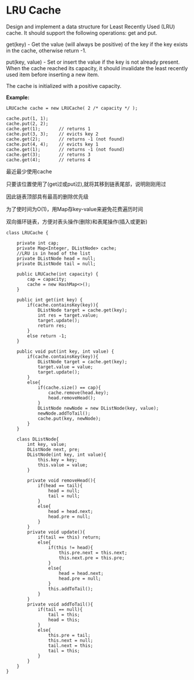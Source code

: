 # LRU Cache

Design and implement a data structure for Least Recently Used (LRU) cache. It should support the following operations: get and put.

get(key) - Get the value (will always be positive) of the key if the key exists in the cache, otherwise return -1.

put(key, value) - Set or insert the value if the key is not already present. When the cache reached its capacity, it should invalidate the least recently used item before inserting a new item.

The cache is initialized with a positive capacity.

**Example:**
```
LRUCache cache = new LRUCache( 2 /* capacity */ );

cache.put(1, 1);
cache.put(2, 2);
cache.get(1);       // returns 1
cache.put(3, 3);    // evicts key 2
cache.get(2);       // returns -1 (not found)
cache.put(4, 4);    // evicts key 1
cache.get(1);       // returns -1 (not found)
cache.get(3);       // returns 3
cache.get(4);       // returns 4
```

最近最少使用cache

只要该位置使用了(get过或put过),就将其移到链表尾部，说明刚刚用过

因此链表顶部具有最高的删除优先级

为了使时间为O(1)，用Map存key-value来避免花费遍历时间

双向循环链表，方便对表头操作(删除)和表尾操作(插入或更新)


```
class LRUCache {

    private int cap;
    private Map<Integer, DListNode> cache;
    //LRU is in head of the list
    private DListNode head = null;
    private DListNode tail = null;
    
    public LRUCache(int capacity) {
        cap = capacity;
        cache = new HashMap<>();
    }
    
    public int get(int key) {
        if(cache.containsKey(key)){
            DListNode target = cache.get(key);
            int res = target.value;
            target.update();
            return res;
        }
        else return -1;
    }
    
    public void put(int key, int value) {
        if(cache.containsKey(key)){
            DListNode target = cache.get(key);
            target.value = value;
            target.update();
        }
        else{
            if(cache.size() == cap){
                cache.remove(head.key);
                head.removeHead();
            }
            DListNode newNode = new DListNode(key, value);
            newNode.addToTail();
            cache.put(key, newNode);
        }
    }
    
    class DListNode{
        int key, value;
        DListNode next, pre;
        DListNode(int key, int value){
            this.key = key;
            this.value = value;
        }
        
        private void removeHead(){
            if(head == tail){
                head = null;
                tail = null;
            }
            else{
                head = head.next;
                head.pre = null;
            }
        }
        private void update(){
            if(tail == this) return;
            else{
                if(this != head){
                    this.pre.next = this.next;
                    this.next.pre = this.pre;
                }
                else{
                    head = head.next;
                    head.pre = null;
                }
                this.addToTail();            
            }
        }
        private void addToTail(){
            if(tail == null){
                tail = this;
                head = this;
            }
            else{
                this.pre = tail;
                this.next = null;
                tail.next = this;
                tail = this;
            }
        }
    }
}
```
